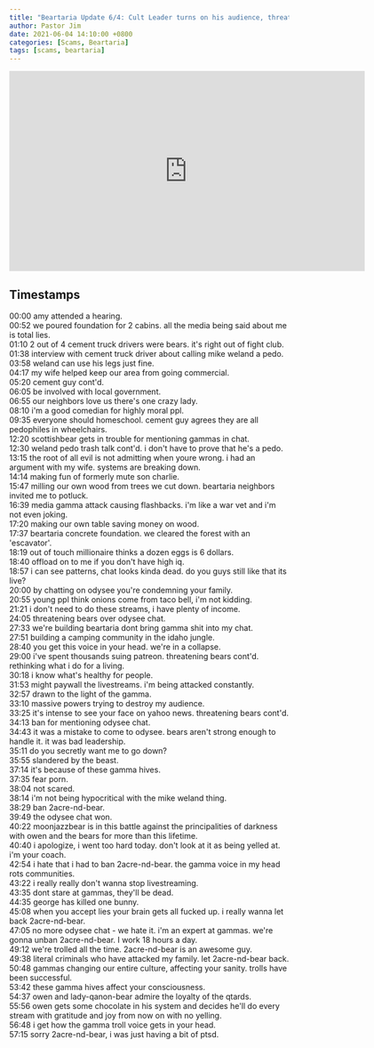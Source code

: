 ```yaml
---
title: "Beartaria Update 6/4: Cult Leader turns on his audience, threatens to quit livestreaming"
author: Pastor Jim
date: 2021-06-04 14:10:00 +0800
categories: [Scams, Beartaria]
tags: [scams, beartaria]
---
```

<iframe width="640" height="360" src="https://www.youtube.com/embed/TPAl19dRUgQ" title="YouTube video player" frameborder="0" allow="accelerometer; autoplay; clipboard-write; encrypted-media; gyroscope; picture-in-picture" allowfullscreen></iframe>

## Timestamps

00:00 amy attended a hearing. <br />
00:52 we poured foundation for 2 cabins. all the media being said about me is total lies.<br />
01:10 2 out of 4 cement truck drivers were bears. it's right out of fight club.<br />
01:38 interview with cement truck driver about calling mike weland a pedo.<br />
03:58 weland can use his legs just fine.<br />
04:17 my wife helped keep our area from going commercial.<br />
05:20 cement guy cont'd. <br />
06:05 be involved with local government. <br />
06:55 our neighbors love us there's one crazy lady.<br />
08:10 i'm a good comedian for highly moral ppl.<br />
09:35 everyone should homeschool. cement guy agrees they are all pedophiles in wheelchairs.<br />
12:20 scottishbear gets in trouble for mentioning gammas in chat.<br />
12:30 weland pedo trash talk cont'd. i don't have to prove that he's a pedo.<br />
13:15 the root of all evil is not admitting when youre wrong. i had an argument with my wife. systems are breaking down.<br />
14:14 making fun of formerly mute son charlie.<br />
15:47 milling our own wood from trees we cut down. beartaria neighbors invited me to potluck. <br />
16:39 media gamma attack causing flashbacks. i'm like a war vet and i'm not even joking.<br />
17:20 making our own table saving money on wood.<br />
17:37 beartaria concrete foundation. we cleared the forest with an 'escavator'.<br />
18:19 out of touch millionaire thinks a dozen eggs is 6 dollars. <br />
18:40 offload on to me if you don't have high iq.<br />
18:57 i can see patterns, chat looks kinda dead. do you guys still like that its live?<br />
20:00 by chatting on odysee you're condemning your family.<br />
20:55 young ppl think onions come from taco bell, i'm not kidding.<br />
21:21 i don't need to do these streams, i have plenty of income.<br />
24:05 threatening bears over odysee chat.<br />
27:33 we're building beartaria dont bring gamma shit into my chat.<br />
27:51 building a camping community in the idaho jungle.<br />
28:40 you get this voice in your head. we're in a collapse.<br />
29:00 i've spent thousands suing patreon. threatening bears cont'd. rethinking what i do for a living.<br />
30:18 i know what's healthy for people.<br />
31:53 might paywall the livestreams. i'm being attacked constantly.<br />
32:57 drawn to the light of the gamma. <br />
33:10 massive powers trying to destroy my audience. <br />
33:25 it's intense to see your face on yahoo news. threatening bears cont'd.<br />
34:13 ban for mentioning odysee chat.<br />
34:43 it was a mistake to come to odysee. bears aren't strong enough to handle it. it was bad leadership.<br />
35:11 do you secretly want me to go down? <br />
35:55 slandered by the beast.<br />
37:14 it's because of these gamma hives.<br />
37:35 fear porn.<br />
38:04 not scared.<br />
38:14 i'm not being hypocritical with the mike weland thing.<br />
38:29 ban 2acre-nd-bear.<br />
39:49 the odysee chat won.<br />
40:22 moonjazzbear is in this battle against the principalities of darkness with owen and the bears for more than this lifetime.<br />
40:40 i apologize, i went too hard today. don't look at it as being yelled at. i'm your coach.<br />
42:54 i hate that i had to ban 2acre-nd-bear. the gamma voice in my head rots communities.<br />
43:22 i really really don't wanna stop livestreaming.<br />
43:35 dont stare at gammas, they'll be dead. <br />
44:35 george has killed one bunny.<br />
45:08 when you accept lies your brain gets all fucked up. i really wanna let back 2acre-nd-bear.<br />
47:05 no more odysee chat - we hate it. i'm an expert at gammas. we're gonna unban 2acre-nd-bear. I work 18 hours a day.<br />
49:12 we're trolled all the time. 2acre-nd-bear is an awesome guy.<br />
49:38 literal criminals who have attacked my family. let 2acre-nd-bear back.<br />
50:48 gammas changing our entire culture, affecting your sanity. trolls have been successful.<br />
53:42 these gamma hives affect your consciousness.<br />
54:37 owen and lady-qanon-bear admire the loyalty of the qtards.<br />
55:56 owen gets some chocolate in his system and decides he'll do every stream with gratitude and joy from now on with no yelling.<br />
56:48 i get how the gamma troll voice gets in your head.<br />
57:15 sorry 2acre-nd-bear, i was just having a bit of ptsd.<br />